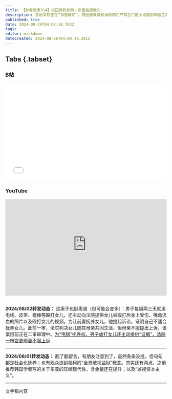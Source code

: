 ```yaml
---
title: 【参考信息314】校园拆铁丝网；卧室装摄像头
description: 各地学校正在“拆窗破网”，原因是教育和消防部门严禁在门窗上设置影响逃生和灭火救援的障碍物。这又让学校管理者头疼，当初要求加装防护网，理由也是为了校园安全，防止学生在校内坠楼。门窗防护网导致的悲剧有过深刻教训，1991年东莞制衣厂火灾和1993年深圳玩具厂火灾，倒逼了很多改革。我国学生每周学习时间几乎全球最长，但这意味着学习效率不高。大二女生向民警吐槽卧室被父母装摄像头，这种现象有多普遍？
published: true
date: 2024-08-26T04:07:14.783Z
tags: 
editor: markdown
dateCreated: 2024-08-26T04:00:39.281Z
---
```


## Tabs {.tabset}
### B站
<div style="position: relative; padding: 30% 45%;">
<iframe style="position: absolute; width: 100%; height: 100%; left: 0; top: 0;" src="//player.bilibili.com/player.html?&bvid=BV1Er421K76t&page=1&as_wide=1&high_quality=1&danmaku=1&autoplay=0" scrolling="no" border="0" frameborder="no" framespacing="0" allowfullscreen="true"></iframe>
</div>

### YouTube
<div style="position: relative; padding: 30% 45%;">
<iframe style="position: absolute; top: 0; left: 0; width: 100%; height: 100%;" src="https://www.youtube-nocookie.com/embed/YouTubeVID" title="YouTube video player" frameborder="0" allow="accelerometer; autoplay; clipboard-write; encrypted-media; gyroscope; picture-in-picture" allowfullscreen></iframe>
</div>

## 

**2024/08/02转发动态：** 这案子也挺离谱（但可能会变多）：男子每隔两三天就用电线、皮带、棍棒等殴打女儿，还主动向法院提供女儿被殴打后身上受伤、嘴角流血的照片以及殴打女儿的视频。为让前妻抚养女儿，他提起诉讼，证明自己不适合抚养女儿。此前一审，法院判决女儿随其母亲共同生活，但母亲不服提出上诉，该案目前正在二审审理中。[为“甩锅”抚养权，男子虐打女儿还主动提供“证据”，法院一审变更前妻不服上诉 ](https://www.sohu.com/a/791829612_121347613)

---

**2024/08/01转发动态：** 翻了翻留言，有朋友注意到了，虽然条条没提，但句句都是社会化抚养；也有观众提到福柯的“全景敞视监狱”概念。其实还有两点，之前推荐韩国学者写的关于东亚的压缩现代性，含金量还在提升；以及“监视资本主义”。

---

文字稿内容

